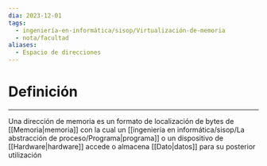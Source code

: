 ```yaml
---
dia: 2023-12-01
tags:
  - ingeniería-en-informática/sisop/Virtualización-de-memoria
  - nota/facultad
aliases:
  - Espacio de direcciones
---
```

# Definición
---
Una dirección de memoria es un formato de localización de bytes de [[Memoria|memoria]] con la cual un [[ingeniería en informática/sisop/La abstracción de proceso/Programa|programa]] o un dispositivo de [[Hardware|hardware]] accede o almacena [[Dato|datos]] para su posterior utilización